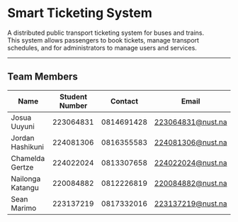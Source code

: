 # Smart Ticketing System 

A distributed public transport ticketing system for buses and trains.  
This system allows passengers to book tickets, manage transport schedules, and for administrators to manage users and services.  

---

##  Team Members

| Name              | Student Number | Contact    | Email                   |
|------------------|----------------|-----------|------------------------|
| Josua Uuyuni     | 223064831      | 0814691428 | 223064831@nust.na      |
| Jordan Hashikuni | 224081306      | 0816355583 | 224081306@nust.na      |
| Chamelda Gertze  | 224022024      | 0813307658 | 224022024@nust.na      |
| Nailonga Katangu | 220084882      | 0812226819 | 220084882@nust.na      |
| Sean Marimo      | 223137219      | 0817332016 | 223137219@nust.na      |

